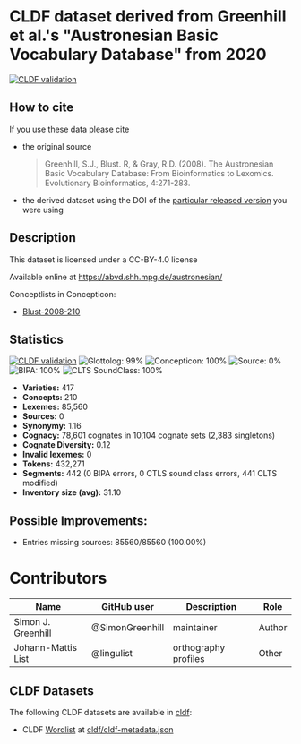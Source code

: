 # CLDF dataset derived from Greenhill et al.'s "Austronesian Basic Vocabulary Database" from 2020

[![CLDF validation](https://github.com/SimonGreenhill/abvd_oceanic/workflows/CLDF-validation/badge.svg)](https://github.com/SimonGreenhill/abvd_oceanic/actions?query=workflow%3ACLDF-validation)

## How to cite

If you use these data please cite
- the original source
  > Greenhill, S.J., Blust. R, & Gray, R.D. (2008). The Austronesian Basic Vocabulary Database: From Bioinformatics to Lexomics. Evolutionary Bioinformatics, 4:271-283.
- the derived dataset using the DOI of the [particular released version](../../releases/) you were using

## Description


This dataset is licensed under a CC-BY-4.0 license

Available online at https://abvd.shh.mpg.de/austronesian/


Conceptlists in Concepticon:
- [Blust-2008-210](https://concepticon.clld.org/contributions/Blust-2008-210)
## Statistics


[![CLDF validation](https://github.com/SimonGreenhill/abvd_oceanic/workflows/CLDF-validation/badge.svg)](https://github.com/SimonGreenhill/abvd_oceanic/actions?query=workflow%3ACLDF-validation)
![Glottolog: 99%](https://img.shields.io/badge/Glottolog-99%25-green.svg "Glottolog: 99%")
![Concepticon: 100%](https://img.shields.io/badge/Concepticon-100%25-brightgreen.svg "Concepticon: 100%")
![Source: 0%](https://img.shields.io/badge/Source-0%25-red.svg "Source: 0%")
![BIPA: 100%](https://img.shields.io/badge/BIPA-100%25-brightgreen.svg "BIPA: 100%")
![CLTS SoundClass: 100%](https://img.shields.io/badge/CLTS%20SoundClass-100%25-brightgreen.svg "CLTS SoundClass: 100%")

- **Varieties:** 417
- **Concepts:** 210
- **Lexemes:** 85,560
- **Sources:** 0
- **Synonymy:** 1.16
- **Cognacy:** 78,601 cognates in 10,104 cognate sets (2,383 singletons)
- **Cognate Diversity:** 0.12
- **Invalid lexemes:** 0
- **Tokens:** 432,271
- **Segments:** 442 (0 BIPA errors, 0 CTLS sound class errors, 441 CLTS modified)
- **Inventory size (avg):** 31.10

## Possible Improvements:



- Entries missing sources: 85560/85560 (100.00%)

# Contributors

Name               | GitHub user     | Description                          | Role
---                | ---             | ---                                  | ---
Simon J. Greenhill | @SimonGreenhill | maintainer                           | Author
Johann-Mattis List | @lingulist  | orthography profiles | Other




## CLDF Datasets

The following CLDF datasets are available in [cldf](cldf):

- CLDF [Wordlist](https://github.com/cldf/cldf/tree/master/modules/Wordlist) at [cldf/cldf-metadata.json](cldf/cldf-metadata.json)